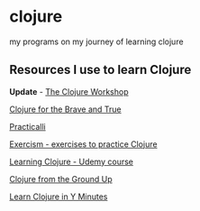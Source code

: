 # clojure
my programs on my journey of learning clojure

## Resources I use to learn Clojure

**Update** - [The Clojure Workshop](https://courses.packtpub.com/courses/clojure)

[Clojure for the Brave and True](https://braveclojure.com)

[Practicalli](https://practicalli.github.io/)

[Exercism - exercises to practice Clojure](https://exercism.io/tracks/clojure)

[Learning Clojure - Udemy course](https://www.udemy.com/course/learning-clojure/)

[Clojure from the Ground Up](https://aphyr.com/posts/301-clojure-from-the-ground-up-welcome)

[Learn Clojure in Y Minutes](https://learnxinyminutes.com/docs/clojure/)
